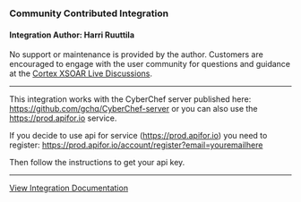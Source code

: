 ### Community Contributed Integration
 #### Integration Author: Harri Ruuttila
 No support or maintenance is provided by the author. Customers are encouraged to engage with the user community for questions and guidance at the [Cortex XSOAR Live Discussions](https://live.paloaltonetworks.com/t5/cortex-xsoar-discussions/bd-p/Cortex_XSOAR_Discussions).
***
This integration works with the CyberChef server published here: https://github.com/gchq/CyberChef-server or you can also use the https://prod.apifor.io service. 

If you decide to use api for service (https://prod.apifor.io) you need to register:
https://prod.apifor.io/account/register?email=youremailhere

Then follow the instructions to get your api key. 

---
[View Integration Documentation](https://xsoar.pan.dev/docs/reference/integrations/cyber-chef-after)
